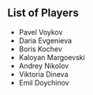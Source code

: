 ## List of Players

- Pavel Voykov
- Daria Evgenieva
- Boris Kochev
- Kaloyan Margoevski
- Andrey Nikolov
- Viktoria Dineva
- Emil Doychinov
